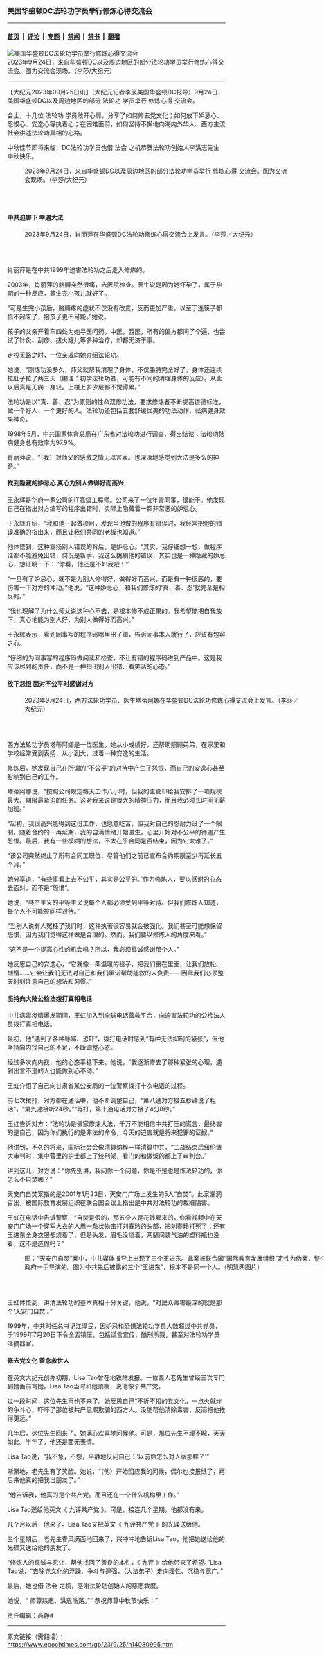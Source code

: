 ### 美国华盛顿DC法轮功学员举行修炼心得交流会

---

#### [首页](../../../..?n14080995) &nbsp;|&nbsp; [评论](../../../../../epoch-comment?n14080995) &nbsp;|&nbsp; [专题](../../../../../epoch-special?n14080995) &nbsp;|&nbsp; [禁闻](../../../../../epoch-news?n14080995) &nbsp;|&nbsp; [禁书](../../../../../books?n14080995) &nbsp;|&nbsp; [翻墙](https://github.com/gfw-breaker/nogfw/blob/master/README.md?n14080995)


<div><img alt="美国华盛顿DC法轮功学员举行修炼心得交流会" class="attachment-djy_600_400 size-djy_600_400 wp-post-image" src="https://i.epochtimes.com/assets/uploads/2023/09/id14081063-20230924-AM3A8837-600x400.jpg"/>
<div class="caption">
 2023年9月24日，来自华盛顿DC以及周边地区的部分法轮功学员举行修炼心得交流会。图为交流会现场。（李莎/大纪元）
</div></div><hr/><div class="post_content" id="artbody" itemprop="articleBody">
 <!-- article content begin -->
 <p>
  【大纪元2023年09月25日讯】（大纪元记者李辰美国华盛顿DC报导）9月24日，美国华盛顿DC以及周边地区的部分
  <ok href="https://www.epochtimes.com/gb/tag/%E6%B3%95%E8%BD%AE%E5%8A%9F.html">
   法轮功
  </ok>
  学员举行
  <ok href="https://www.epochtimes.com/gb/tag/%E4%BF%AE%E7%82%BC%E5%BF%83%E5%BE%97.html">
   修炼心得
  </ok>
  交流会。
 </p>
 <p>
  会上，十几位
  <ok href="https://www.epochtimes.com/gb/tag/%E6%B3%95%E8%BD%AE%E5%8A%9F.html">
   法轮功
  </ok>
  学员敞开心扉，分享了如何修去党文化；如何放下妒忌心、怨恨心、安逸心等执着心；在困难面前，如何坚持不懈地向海内外华人、西方主流社会讲述法轮功真相的心路。
 </p>
 <p>
  中秋佳节即将来临，DC法轮功学员也借
  <ok href="https://www.epochtimes.com/gb/tag/%E6%B3%95%E4%BC%9A.html">
   法会
  </ok>
  之机恭贺法轮功创始人李洪志先生中秋快乐。
 </p>
 <figure aria-describedby="caption-attachment-14081015" class="wp-caption aligncenter" id="attachment_14081015" style="width: 612px">
  <ok href="https://i.epochtimes.com/assets/uploads/2023/09/id14081015-20230924-AM3A8781.jpg" target="_blank">
   <img alt="" class="size-medium_vertical wp-image-14081015" src="https://i.epochtimes.com/assets/uploads/2023/09/id14081015-20230924-AM3A8781-612x400.jpg"/>
  </ok>
  <br/><figcaption class="wp-caption-text" id="caption-attachment-14081015">
   2023年9月24日，来自华盛顿DC以及周边地区的部分法轮功学员举行
   <ok href="https://www.epochtimes.com/gb/tag/%E4%BF%AE%E7%82%BC%E5%BF%83%E5%BE%97.html">
    修炼心得
   </ok>
   交流会。图为交流会现场。（李莎/大纪元）
  </figcaption><br/>
 </figure><br/>
 <h4>
  中共迫害下 幸遇大法
 </h4>
 <figure aria-describedby="caption-attachment-14081010" class="wp-caption aligncenter" id="attachment_14081010" style="width: 602px">
  <ok href="https://i.epochtimes.com/assets/uploads/2023/09/id14081010-20230924-AM3A8843.jpg" target="_blank">
   <img alt="" class="size-medium_vertical wp-image-14081010" src="https://i.epochtimes.com/assets/uploads/2023/09/id14081010-20230924-AM3A8843-602x400.jpg"/>
  </ok>
  <br/><figcaption class="wp-caption-text" id="caption-attachment-14081010">
   2023年9月24日，肖丽萍在华盛顿DC法轮功修炼心得交流会上发言。（李莎／大纪元）
  </figcaption><br/>
 </figure><br/>
 <p>
  肖丽萍是在中共1999年迫害法轮功之后走入修炼的。
 </p>
 <p>
  2003年，肖丽萍的胳膊突然很痛，去医院检查。医生说是因为她怀孕了，属于孕期的一种反应，等生完小孩儿就好了。
 </p>
 <p>
  “可是生完小孩后，胳膊疼的症状不仅没有改变，反而更加严重。以至于连筷子都抓不起来了，抱孩子更不可能。”她说。
 </p>
 <p>
  孩子的父亲开着车四处为她寻医问药。中医，西医，所有的偏方都问了个遍，也尝试了针灸、刮痧、拔火罐儿等多种治疗，却都无济于事。
 </p>
 <p>
  走投无路之时，一位亲戚向她介绍法轮功。
 </p>
 <p>
  她说，“刚炼功没多久，师父就帮我清理了身体，不仅胳膊完全好了，身体还连续拉肚子拉了两三天（编注：初学法轮功者，可能有不同的清理身体的反应）。从此以后真是无病一身轻。上楼上多少层都不觉得累。”
 </p>
 <p>
  法轮功是以“真、善、忍”为原则的性命双修功法，要求修炼者不断提高道德标准，做一个好人、一个更好的人。法轮功还包括五套舒缓优美的功法动作，祛病健身效果神奇。
 </p>
 <p>
  1998年5月，中共国家体育总局在广东省对法轮功进行调查，得出结论：法轮功祛病健身总有效率为97.9%。
 </p>
 <p>
  肖丽萍说，“（我）对师父的感激之情无以言表。也深深地感觉到大法是多么的神奇。”
 </p>
 <h4>
  找到隐藏的妒忌心 真心为别人做得好而高兴
 </h4>
 <p>
  王永辉是华府一家公司的IT高级工程师。公司来了一位年青同事，很能干。他发现自己在指出对方编写的程序出错时，实际上隐藏着一颗非常恶的妒忌心。
 </p>
 <p>
  王永辉介绍，“我和他一起做项目，发现当他做的程序有错误时，我经常把他的错误准确的指出来，而且让我们共同的老板也知道。”
 </p>
 <p>
  他体悟到，这种宣扬别人错误的背后，是妒忌心。“其实，我仔细想一想，做程序谁都不能避免出错，何况是新手，我这么挑剔他的错误，其实也是一种隐藏的妒忌心，想证明一下： ‘你看，他还是不如我吧！’”
 </p>
 <p>
  “一旦有了妒忌心，就不是为别人修得好、做得好而高兴，而是有一种很恶的，要伤害一下对方的冲动。”他说，“这种妒忌心，和我们修炼的‘真、善、忍’就完全是相反的。”
 </p>
 <p>
  “我也理解了为什么师父说这种心不去，是根本修不成正果的。我希望能把自我放下，真心地能为别人好，为别人做得好而高兴。”
 </p>
 <p>
  王永辉表示，看到同事写的程序码哪里出了错，告诉同事本人就行了，应该有包容之心。
 </p>
 <p>
  “仔细的为同事写的程序码做阅读和检查，不让有错的程序码进到产品中。这是我应该尽到的责任，而不是一种指出别人出错、看笑话的心态。”
 </p>
 <h4>
  放下怨恨 面对不公平时感谢对方
 </h4>
 <figure aria-describedby="caption-attachment-14081012" class="wp-caption aligncenter" id="attachment_14081012" style="width: 642px">
  <ok href="https://i.epochtimes.com/assets/uploads/2023/09/id14081012-20230924-AM3A8787.jpg" target="_blank">
   <img alt="" class="size-medium_vertical wp-image-14081012" src="https://i.epochtimes.com/assets/uploads/2023/09/id14081012-20230924-AM3A8787-642x400.jpg"/>
  </ok>
  <br/><figcaption class="wp-caption-text" id="caption-attachment-14081012">
   2023年9月24日，西方法轮功学员、医生塔蒂阿娜在华盛顿DC法轮功修炼心得交流会上发言。（李莎／大纪元）
  </figcaption><br/>
 </figure><br/>
 <p>
  西方法轮功学员塔蒂阿娜是一位医生。她从小成绩好，还帮助照顾弟弟，在家里和学校经常受到表扬，从小到大，过着一种安逸的生活。
 </p>
 <p>
  修炼后，她发现自己在所谓的“不公平”的对待中产生了怨恨，而自己的安逸心甚至影响到自己的工作。
 </p>
 <p>
  塔蒂阿娜说，“按照公司规定每天工作八小时，但我的主管却给我安排了一项规模最大、期限最紧迫的任务。这对我来说是很大的精神压力，而且我必须长时间无薪加班。”
 </p>
 <p>
  “起初，我很高兴能得到这份工作，也愿意吃苦，但我对自己的忍耐力设了一个限制。随着合约的一再延期，我的自满情绪开始滋生，心里开始对不公平的待遇产生怨恨。最后，我有一些模糊的想法，不太在乎合同是否结束，因为它太难了。”
 </p>
 <p>
  “该公司突然终止了所有合同工职位，尽管他们之前已宣布合约期限至少再延长五个月。”
 </p>
 <p>
  她分享道，“有些事看上去不公平，其实是公平的。”作为修炼人，要以感谢的心态去面对，而不是“怨恨”。
 </p>
 <p>
  她说，“共产主义的平等主义说每个人都必须受到平等对待。但我们修炼人知道，每个人不可能被同样对待。”
 </p>
 <p>
  “当别人说有人冤枉了我们时，这种执著很容易就会被强化。我们甚至可能想保留怨恨，因为我们觉得这样做是合理的。然而，我们要以修炼人的角度来看。”
 </p>
 <p>
  “这不是一个提高心性的机会吗？所以，我必须真诚感谢那个人。”
 </p>
 <p>
  她反思自己的安逸心，“它就像一条温暖的毯子，把我们裹在里面，让我们放松、懒惰……它会让我们无法对自己和我们承诺帮助拯救的人负责——因此我们必须整天时刻注意自己的想法和习惯。”
 </p>
 <h4>
  坚持向大陆公检法拨打真相电话
 </h4>
 <p>
  中共病毒疫情爆发期间，王虹加入到全球电话营救平台，向迫害法轮功的公检法人员拨打真相电话。
 </p>
 <p>
  最初，他“遇到了各种辱骂、恐吓”，拨打电话时感到“有种无法抑制的紧张”，但他坚持向内找自己的不足，不断调整心态。
 </p>
 <p>
  经过多次向内找，他的心态平稳下来。他说，“我逐渐修去了那种紧张的心理，遇到出言不逊的人也能做到心不动。”
 </p>
 <p>
  王虹介绍了自己向甘肃省某公安局的一位警察拨打十次电话的过程。
 </p>
 <p>
  前七次拨打，对方都在通话中，他不断调整自己，“第八通对方接五秒钟说了粗话”，“第九通接听24秒。”“再打，第十通电话对方接了4分8秒。”
 </p>
 <p>
  王红告诉对方：“法轮功是佛家修炼大法，千万不能相信中共打压的谎言，最终害的是自己，因为你们执行的是非法的命令，今天的迫害就是将来犯罪的证据。”
 </p>
 <p>
  他讲到，不久的将来，国际社会会像清算纳粹一样清算中共，“二战结束后纽伦堡大审判时，集中营里的护士都上了绞刑架，看门的和做饭的都上了审判台。”
 </p>
 <p>
  讲到这儿，对方说：“你先别讲，我问你一个问题，你是不是也是炼法轮功的，你怎么不自焚哪？”
 </p>
 <p>
  天安门自焚案指的是2001年1月23日，天安门广场上发生的5人“自焚”。此案漏洞百出，被国际教育发展组织在联合国会议上指出是中共对法轮功的栽赃陷害。
 </p>
 <p>
  王虹在电话中告诉警察：“自焚是假的，那五个人是花钱雇来的，你看视频中在天安门广场一个穿军大衣的人用一条状物击打刘春玲的头部，把刘春玲打死了；还有王进东全身衣服都烧着了，但是头发、眉毛没烧着，两腿间装气油的塑料瓶也没着，这不是造假吗？”
 </p>
 <figure aria-describedby="caption-attachment-6890783" class="wp-caption aligncenter" id="attachment_6890783" style="width: 800px">
  <ok href="https://i.epochtimes.com/assets/uploads/2010/01/1001200518151959.jpg" target="_blank">
   <img alt="" class="size-full wp-image-6890783" src="https://i.epochtimes.com/assets/uploads/2010/01/1001200518151959.jpg"/>
  </ok>
  <br/><figcaption class="wp-caption-text" id="caption-attachment-6890783">
   图：“天安门自焚”案中，中共媒体报导上出现了三个王进东。此案被联合国“国际教育发展组织”定性为伪案，整个事件是“（中共）政府一手导演的。图为中共先后披露的三个“王进东”，根本不是同一个人。（明慧网图片）
  </figcaption><br/>
 </figure><br/>
 <p>
  王虹体悟到，讲清法轮功的基本真相十分关键，他说，“对民众毒害最深的就是那个‘天安门自焚’。”
 </p>
 <p>
  1999年，中共时任总书记江泽民，因妒忌和恐惧法轮功学员人数超过中共党员，于1999年7月20日下令全面镇压，包括谎言宣传、酷刑杀戮，甚至对法轮功学员活摘器官。
 </p>
 <h4>
  修去党文化 善念救世人
 </h4>
 <p>
  在英文大纪元创办初期，Lisa Tao曾在地铁站发报。一位西人老先生曾经三次专门到她面前骂她。Lisa Tao当时和他顶嘴，说他像个共产党。
 </p>
 <p>
  过一段时间，这位先生再也不来了。她反思自己“不折不扣的党文化，一点火就炸的争斗心，吓坏了那位被共产思潮欺骗的西方人。没能帮他清除毒害，反而把他推得更远。”
 </p>
 <p>
  几年后，这位先生回来了。她满心欢喜地问候他。可是，那位先生不理不睬，天天如此。半年了，他还是面无表情。
 </p>
 <p>
  Lisa Tao说，“我不急，不怨，平静地反问自己：‘以前你怎么对人家那样？’”
 </p>
 <p>
  渐渐地，老先生有了笑脸。她说，“（他）开始回应我的问候，偶尔也接报纸了，再后来他真的把我当朋友了。”
 </p>
 <p>
  “他告诉我，他真的是个共产党。而且还在一个什么机构里工作。”
 </p>
 <p>
  Lisa Tao送给他英文《
  <ok href="https://www.epochtimes.com/gb/22/4/10/n13708085.htm">
   九评共产党
  </ok>
  》。可是，接连几个星期，他都没有来。
 </p>
 <p>
  几个月以后，他来了。Lisa Tao又把英文《
  <ok href="https://www.epochtimes.com/gb/22/4/10/n13708085.htm">
   九评共产党
  </ok>
  》的光碟送给他。
 </p>
 <p>
  三个星期后，老先生春风满面地回来了，兴冲冲地告诉Lisa Tao，他把她送给他的光碟又送给他的朋友了。
 </p>
 <p>
  “修炼人的真诚与忍让，帮他找回了善良的本性，《
  <ok href="https://www.epochtimes.com/gb/22/4/10/n13708085.htm">
   九评
  </ok>
  》给他带来了希望。”Lisa Tao说，“去除党文化的浮躁、争斗与逞强，（大法弟子）走向理性、沉稳与宽广。”
 </p>
 <p>
  最后，她也借
  <ok href="https://www.epochtimes.com/gb/tag/%E6%B3%95%E4%BC%9A.html">
   法会
  </ok>
  之机，感谢法轮功创始人的慈悲救度。
 </p>
 <p>
  她说，“
  <span style="font-weight: 400;">
   师尊慈悲，洪恩浩荡。”“
  </span>
  恭祝师尊中秋节快乐！”
 </p>
 <p>
  责任编辑：高静#
 </p>
 <!-- article content end -->
 <div id="below_article_ad">
 </div>
</div>


---

原文链接（需翻墙）：https://www.epochtimes.com/gb/23/9/25/n14080995.htm